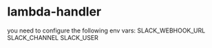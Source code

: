 # lambda-handler

you need to configure the following env vars:
SLACK_WEBHOOK_URL
SLACK_CHANNEL
SLACK_USER
